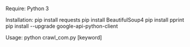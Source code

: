 Require:
Python 3

Installation:
pip install requests
pip install BeautifulSoup4
pip install pprint
pip install --upgrade google-api-python-client

Usage: python crawl_com.py [keyword]